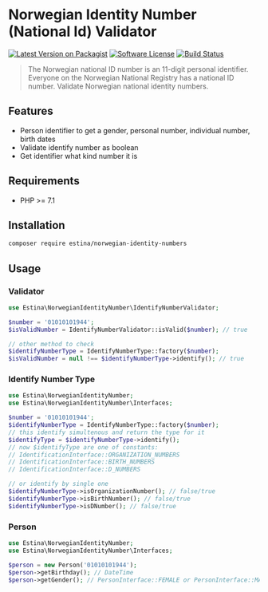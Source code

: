 # Norwegian Identity Number (National Id) Validator

[![Latest Version on Packagist][ico-version]][link-packagist]
[![Software License][ico-license]](LICENSE.md)
[![Build Status][ico-travis]][link-travis]

> The Norwegian national ID number is an 11-digit personal identifier. Everyone on the Norwegian National Registry has a national ID number.
> Validate Norwegian national identity numbers.

## Features

 - Person identifier to get a gender, personal number, individual number, birth dates
 - Validate identify number as boolean
 - Get identifier what kind number it is

## Requirements

 - PHP >= 7.1

## Installation

```sh
composer require estina/norwegian-identity-numbers
```

## Usage

### Validator

```php
use Estina\NorwegianIdentityNumber\IdentifyNumberValidator;

$number = '01010101944';
$isValidNumber = IdentifyNumberValidator::isValid($number); // true

// other method to check
$identifyNumberType = IdentifyNumberType::factory($number);
$isValidNumber = null !== $identifyNumberType->identify(); // true
```

### Identify Number Type

```php
use Estina\NorwegianIdentityNumber;
use Estina\NorwegianIdentityNumber\Interfaces;

$number = '01010101944';
$identifyNumberType = IdentifyNumberType::factory($number);
// this identify simultenous and return the type for it
$identifyType = $identifyNumberType->identify();
// now $identifyType are one of constants:
// IdentificationInterface::ORGANIZATION_NUMBERS
// IdentificationInterface::BIRTH_NUMBERS
// IdentificationInterface::D_NUMBERS

// or identify by single one
$identifyNumberType->isOrganizationNumber(); // false/true
$identifyNumberType->isBirthNumber(); // false/true
$identifyNumberType->isDNumber(); // false/true
```

### Person

```php
use Estina\NorwegianIdentityNumber;
use Estina\NorwegianIdentityNumber\Interfaces;

$person = new Person('01010101944');
$person->getBirthday(); // DateTime
$person->getGender(); // PersonInterface::FEMALE or PersonInterface::MALE
```

[ico-version]: https://img.shields.io/packagist/v/Estina/norwegian-identity-numbers.svg?style=flat-square
[ico-license]: https://img.shields.io/badge/license-MIT-brightgreen.svg?style=flat-square
[ico-travis]: https://api.travis-ci.org/Estina/norwegian-identity-numbers.svg?branch=master&style=flat-square
[link-packagist]: https://packagist.org/packages/Estina/norwegian-identity-numbers
[link-travis]: https://travis-ci.org/Estina/norwegian-identity-numbers